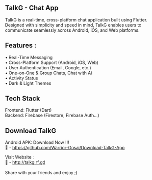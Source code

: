 ## TalkG - Chat App
TalkG is a real-time, cross-platform chat application built using Flutter. Designed with simplicity and speed in mind, TalkG enables users to communicate seamlessly across Android, iOS, and Web platforms.

## Features :
• Real-Time Messaging <br/>
• Cross-Platform Support (Android, iOS, Web)<br/>
• User Authentication (Email, Google, etc.)<br/>
• One-on-One & Group Chats, Chat with Ai<br/>
• Activity Status<br/>
• Dark & Light Themes<br/>

## Tech Stack
Frontend: Flutter (Dart)<br/>
Backend: Firebase (Firestore, Firebase Auth...)

## Download TalkG
Android APK: Download Now !!! <br/>
🔗 - https://github.com/Warrior-Gosai/Download-TalkG-App<br/>

Visit Website :<br/>
🔗 - http://talkg.rf.gd
<br/><br/>
Share with your friends and enjoy ;)
